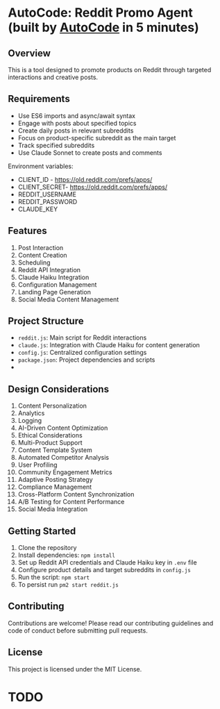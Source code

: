 # AutoCode: Reddit Promo Agent (built by [AutoCode](https://autocode.work) in 5 minutes)

## Overview

This is a tool designed to promote products on Reddit through targeted interactions and creative
posts.

## Requirements

-   Use ES6 imports and async/await syntax
-   Engage with posts about specified topics
-   Create daily posts in relevant subreddits
-   Focus on product-specific subreddit as the main target
-   Track specified subreddits
-   Use Claude Sonnet to create posts and comments

Environment variables:

-   CLIENT_ID - https://old.reddit.com/prefs/apps/
-   CLIENT_SECRET- https://old.reddit.com/prefs/apps/
-   REDDIT_USERNAME
-   REDDIT_PASSWORD
-   CLAUDE_KEY

## Features

1. Post Interaction
2. Content Creation
3. Scheduling
4. Reddit API Integration
5. Claude Haiku Integration
6. Configuration Management
7. Landing Page Generation
8. Social Media Content Management

## Project Structure

-   `reddit.js`: Main script for Reddit interactions
-   `claude.js`: Integration with Claude Haiku for content generation
-   `config.js`: Centralized configuration settings
-   `package.json`: Project dependencies and scripts
-

## Design Considerations

1. Content Personalization
2. Analytics
3. Logging
4. AI-Driven Content Optimization
5. Ethical Considerations
6. Multi-Product Support
7. Content Template System
8. Automated Competitor Analysis
9. User Profiling
10. Community Engagement Metrics
11. Adaptive Posting Strategy
12. Compliance Management
13. Cross-Platform Content Synchronization
14. A/B Testing for Content Performance
15. Social Media Integration

## Getting Started

1. Clone the repository
2. Install dependencies: `npm install`
3. Set up Reddit API credentials and Claude Haiku key in `.env` file
4. Configure product details and target subreddits in `config.js`
5. Run the script: `npm start`
6. To persist run `pm2 start reddit.js`

## Contributing

Contributions are welcome! Please read our contributing guidelines and code of conduct before
submitting pull requests.

## License

This project is licensed under the MIT License.

# TODO
